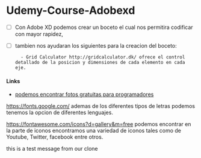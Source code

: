 
# Udemy-Course-Adobexd


- [ ] Con Adobe XD podemos crear un boceto el cual nos permitira codificar con mayor rapidez, 
- [ ] tambien nos ayudaran los siguientes para la creacion del boceto:

        - Grid Calculator http://gridcalculator.dk/ ofrece el control detallado de la posicion y dimensiones de cada elemento en cada eje.


#### Links

- [podemos encontrar fotos gratuitas para programadores](https://unsplash.com/s/photos/mar)

https://fonts.google.com/ ademas de los diferentes tipos de letras podemos tenemos la opcion de diferentes lenguajes.

https://fontawesome.com/icons?d=gallery&m=free podemos encontrar en la parte de iconos encontramos una variedad de iconos tales como de Youtube, Twitter, facebook entre otros.


this is a test message from our clone
